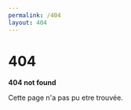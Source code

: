```yaml
---
permalink: /404
layout: 404
---
```


<div class="container">
  <h1>404</h1>

  <p><strong>404 not found</strong></p>
  <p>Cette page n'a pas pu etre trouvée.</p>
</div>

